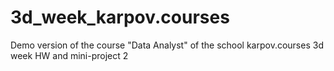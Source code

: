 # 3d_week_karpov.courses
Demo version of the course "Data Analyst" of the school karpov.courses 3d week HW and mini-project 2
